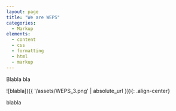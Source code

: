 ```yaml
---
layout: page
title: "We are WEPS"
categories:
  - Markup
elements:
  - content
  - css
  - formatting
  - html
  - markup  
---
```




Blabla bla 

![blabla]({{ '/assets/WEPS_3.png' | absolute_url }}){: .align-center}

blabla


<object data="../assets/pdf/newsletter.pdf" width="1000" height="1000" type='application/pdf'></object>

